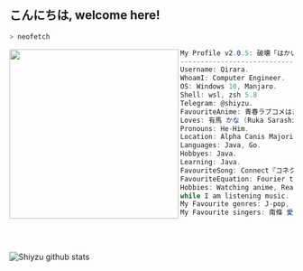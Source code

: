 <h2>こんにちは, welcome here!</h2>


```zsh
> neofetch
```
<img align="left" src="https://i.ibb.co/z6g6yfs/Ruka-Profile-Pic-Anime-removebg-preview.png" width="300px"/> 

```csharp
My Profile v2.0.5: 破壊「はかい」
-------------------------------
Username: Qirara.
WhoamI: Computer Engineer.
OS: Windows 10, Manjaro.
Shell: wsl, zsh 5.8
Telegram: @shiyzu.
FavouriteAnime: 青春ラブコメはまちがっている。(My Teen Romantic Comedy SNAFU)
Loves: 有馬 かな (Ruka Sarashina) (❤️ ω ❤️), listening music.
Pronouns: He-Him.
Location: Alpha Canis Majoris.
Languages: Java, Go.
Hobbyes: Java.
Learning: Java.
FavouriteSong: Connect『コネクト』- ClariS (Mahou Shoujo Madoka★Magica OP).
FavouriteEquation: Fourier transform. 
Hobbies: Watching anime, Reading manga and light novels, Coding.
while I am listening music.
My Favourite genres: J-pop, Pop rock, Ghotic metal
My Favourite singers: 南條 愛乃 (Yoshino Nanjō), 相羽 あいな (Aina Aiba) and クラリス (ClariS). 🎤🎶🎼.
```
<br>
<br>
 

![Shiyzu github stats](https://bad-apple-github-readme.vercel.app/api?show_bg=1&username=qyu4x)

<!--![Top Langs](https://github-readme-stats.vercel.app/api/top-langs/?username=qyu4x&layout=compact)--!>

<br>

